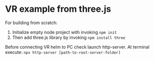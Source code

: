 # VR example from three.js

For building from scratch:
1. Initialize empty node project with invoking `npm init`
1. Then add three.js library by invoking `npm install three`

Before connecting VR helm to PC check launch http-server.
At terminal execute: `npx http-server [path-to-root-server-folder]`